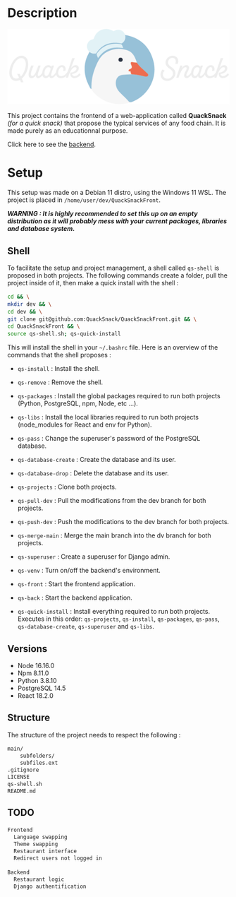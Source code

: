 # Description

<p align="center">
  <img src="https://github.com/QuackSnack/QuackSnackFront/blob/main/front/src/assets/logo/QuackLogo_Dark.png?raw=true" alt="Quack Snack Logo"/>
</p>

This project contains the frontend of a web-application called **QuackSnack** *(for a quick snack)* that propose the typical services of any food chain. It is made purely as an educationnal purpose.

Click here to see the [backend](https://github.com/QuackSnack/QuackSnackBack).

# Setup

This setup was made on a Debian 11 distro, using the Windows 11 WSL. The project is placed in `/home/user/dev/QuackSnackFront`.

***WARNING : It is highly recommended to set this up on an empty distribution as it will probably mess with your current packages, libraries and database system.***

## Shell

To facilitate the setup and project management, a shell called `qs-shell` is proposed in both projects. The following commands create a folder, pull the project inside of it, then make a quick install with the shell :

```bash
cd && \
mkdir dev && \
cd dev && \
git clone git@github.com:QuackSnack/QuackSnackFront.git && \
cd QuackSnackFront && \
source qs-shell.sh; qs-quick-install
```

This will install the shell in your `~/.bashrc` file. Here is an overview of the commands that the shell proposes :

* `qs-install` : Install the shell.
* `qs-remove` : Remove the shell.
* `qs-packages` : Install the global packages required to run both projects (Python, PostgreSQL, npm, Node, etc ...).
* `qs-libs` : Install the local libraries required to run both projects (node_modules for React and env for Python).
* `qs-pass` : Change the superuser's password of the PostgreSQL database.
* `qs-database-create` : Create the database and its user.
* `qs-database-drop` : Delete the database and its user.
* `qs-projects` : Clone both projects.
* `qs-pull-dev` : Pull the modifications from the dev branch for both projects.
* `qs-push-dev` : Push the modifications to the dev branch for both projects.
* `qs-merge-main` : Merge the main branch into the dv branch for both projects.
* `qs-superuser` : Create a superuser for Django admin.
* `qs-venv` : Turn on/off the backend's environment.
* `qs-front` : Start the frontend application.
* `qs-back` : Start the backend application.

* `qs-quick-install` : Install everything required to run both projects. Executes in this order:  `qs-projects`, `qs-install`, `qs-packages`, `qs-pass`, `qs-database-create`, `qs-superuser` and `qs-libs`.

## Versions

* Node 16.16.0
* Npm 8.11.0
* Python 3.8.10
* PostgreSQL 14.5
* React 18.2.0

## Structure

The structure of the project needs to respect the following :

```
main/
    subfolders/
    subfiles.ext
.gitignore
LICENSE
qs-shell.sh
README.md
```

## TODO

```
Frontend
  Language swapping
  Theme swapping
  Restaurant interface
  Redirect users not logged in

Backend
  Restaurant logic
  Django authentification
```

